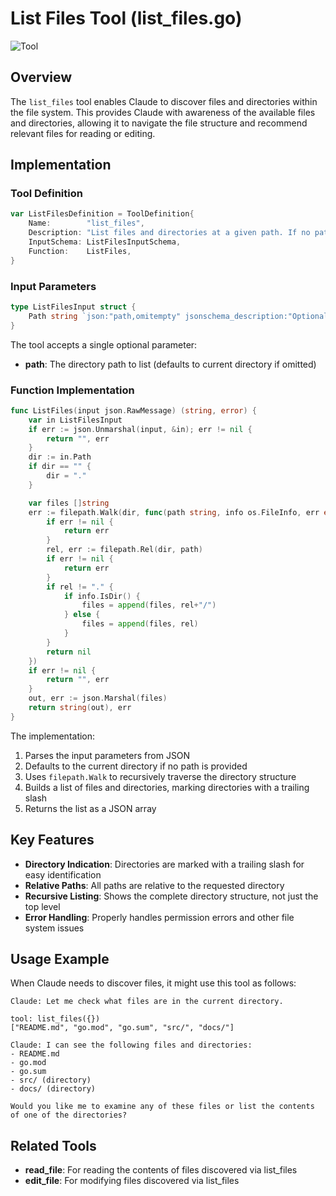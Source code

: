 # List Files Tool (list_files.go)

![Tool](https://img.shields.io/badge/Tool-File%20System-green)

## Overview

The `list_files` tool enables Claude to discover files and directories within the file system. This provides Claude with awareness of the available files and directories, allowing it to navigate the file structure and recommend relevant files for reading or editing.

## Implementation

### Tool Definition

```go
var ListFilesDefinition = ToolDefinition{
    Name:        "list_files",
    Description: "List files and directories at a given path. If no path is provided, lists files in the current directory.",
    InputSchema: ListFilesInputSchema,
    Function:    ListFiles,
}
```

### Input Parameters

```go
type ListFilesInput struct {
    Path string `json:"path,omitempty" jsonschema_description:"Optional path to list files from."`
}
```

The tool accepts a single optional parameter:
- **path**: The directory path to list (defaults to current directory if omitted)

### Function Implementation

```go
func ListFiles(input json.RawMessage) (string, error) {
    var in ListFilesInput
    if err := json.Unmarshal(input, &in); err != nil {
        return "", err
    }
    dir := in.Path
    if dir == "" {
        dir = "."
    }

    var files []string
    err := filepath.Walk(dir, func(path string, info os.FileInfo, err error) error {
        if err != nil {
            return err
        }
        rel, err := filepath.Rel(dir, path)
        if err != nil {
            return err
        }
        if rel != "." {
            if info.IsDir() {
                files = append(files, rel+"/")
            } else {
                files = append(files, rel)
            }
        }
        return nil
    })
    if err != nil {
        return "", err
    }
    out, err := json.Marshal(files)
    return string(out), err
}
```

The implementation:
1. Parses the input parameters from JSON
2. Defaults to the current directory if no path is provided
3. Uses `filepath.Walk` to recursively traverse the directory structure
4. Builds a list of files and directories, marking directories with a trailing slash
5. Returns the list as a JSON array

## Key Features

- **Directory Indication**: Directories are marked with a trailing slash for easy identification
- **Relative Paths**: All paths are relative to the requested directory
- **Recursive Listing**: Shows the complete directory structure, not just the top level
- **Error Handling**: Properly handles permission errors and other file system issues

## Usage Example

When Claude needs to discover files, it might use this tool as follows:

```
Claude: Let me check what files are in the current directory.

tool: list_files({})
["README.md", "go.mod", "go.sum", "src/", "docs/"]

Claude: I can see the following files and directories:
- README.md
- go.mod
- go.sum
- src/ (directory)
- docs/ (directory)

Would you like me to examine any of these files or list the contents of one of the directories?
```

## Related Tools

- **read_file**: For reading the contents of files discovered via list_files
- **edit_file**: For modifying files discovered via list_files